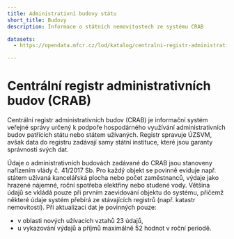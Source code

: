 ```yaml
---
title: Administrativní budovy státu
short_title: Budovy
description: Informace o státních nemovitostech ze systému CRAB

datasets:
  - https://opendata.mfcr.cz/lod/katalog/centralni-registr-administrativnich-budov

---
```


# Centrální registr administrativních budov (CRAB)

Centrální registr administrativních budov (CRAB) je informační systém veřejné správy určený k podpoře hospodárného využívání administrativních budov patřících státu nebo státem užívaných. Registr spravuje ÚZSVM, avšak data do registru zadávají samy státní instituce, které jsou garanty správnosti svých dat.


Údaje o administrativních budovách zadávané do CRAB jsou stanoveny nařízením vlády č. 41/2017 Sb. Pro každý objekt se povinně eviduje např. státem užívaná kancelářská plocha nebo počet zaměstnanců, výdaje jako hrazené nájemné, roční spotřeba elektřiny nebo studené vody. Většina údajů se vkládá pouze při prvním zaevidování objektu do systému, přičemž některé údaje systém přebírá ze stávajících registrů (např. katastr nemovitostí). Při aktualizaci dat je povinných pouze:
 - v oblasti nových užívacích vztahů 23 údajů,
 - u vykazování výdajů a příjmů maximálně 52 hodnot v roční periodě.